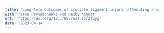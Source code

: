 ```yaml
---
title: 'Long-term outcomes of cruciate ligament injury: attempting a matched cohort analysis of New Zealand linked register data'
with: 'Yana Pryymachenko and Haxby Abbott'
url: 'https://doi.org/10.17605/osf.io/zfuyg'
date: '2023-04-14'
---
```

